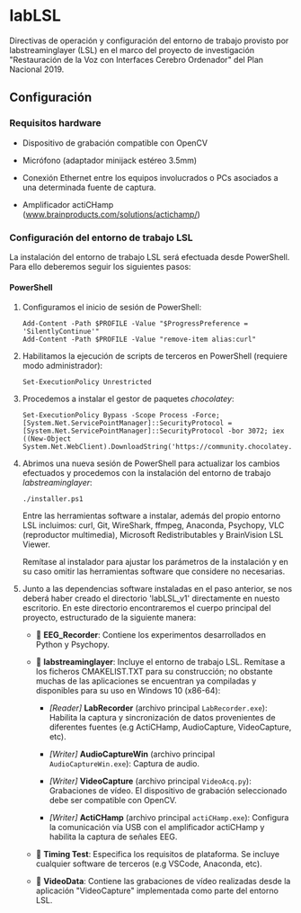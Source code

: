 # labLSL
Directivas de operación y configuración del entorno de trabajo provisto por labstreaminglayer (LSL) en el marco del proyecto de investigación "Restauración de la Voz con Interfaces Cerebro Ordenador" del Plan Nacional 2019.

## Configuración

### Requisitos hardware

- Dispositivo de grabación compatible con OpenCV

- Micrófono (adaptador minijack estéreo 3.5mm)

- Conexión Ethernet entre los equipos involucrados o PCs asociados a una determinada fuente de captura.

- Amplificador actiCHamp (www.brainproducts.com/solutions/actichamp/)

### Configuración del entorno de trabajo LSL 
La instalación del entorno de trabajo LSL será efectuada desde PowerShell. Para ello deberemos seguir los siguientes pasos:

#### PowerShell

1. Configuramos el inicio de sesión de PowerShell:
      ```
      Add-Content -Path $PROFILE -Value "$ProgressPreference = 'SilentlyContinue'"
      Add-Content -Path $PROFILE -Value "remove-item alias:curl"
      ```

2. Habilitamos la ejecución de scripts de terceros en PowerShell (requiere modo administrador):
      ```
      Set-ExecutionPolicy Unrestricted
      ```

3. Procedemos a instalar el gestor de paquetes *chocolatey*:

     ```
    Set-ExecutionPolicy Bypass -Scope Process -Force; [System.Net.ServicePointManager]::SecurityProtocol = [System.Net.ServicePointManager]::SecurityProtocol -bor 3072; iex ((New-Object System.Net.WebClient).DownloadString('https://community.chocolatey.org/install.ps1')) 
    ```
            
4. Abrimos una nueva sesión de PowerShell para actualizar los cambios efectuados y procedemos con la instalación del entorno de trabajo *labstreaminglayer*:
      ```
      ./installer.ps1
      ```

      Entre las herramientas software a instalar, además del propio entorno LSL incluimos: curl, Git, WireShark, ffmpeg, Anaconda, Psychopy, VLC (reproductor multimedia), Microsoft Redistributables y BrainVision LSL Viewer. 

      Remítase al instalador para ajustar los parámetros de la instalación y en su caso omitir las herramientas software que considere no necesarias. 

5. Junto a las dependencias software instaladas en el paso anterior, se nos deberá haber creado el directorio 'labLSL_v1' directamente en nuesto escritorio. En este directorio encontraremos el cuerpo principal del proyecto, estructurado de la siguiente manera:

      - :file_folder: **EEG_Recorder**: Contiene los experimentos desarrollados en Python y Psychopy. 

      - :file_folder: **labstreaminglayer**: Incluye el entorno de trabajo LSL. Remítase a los ficheros CMAKELIST.TXT para su construcción; no obstante muchas de las aplicaciones se encuentran ya compiladas y disponibles para su uso en Windows 10 (x86-64):

          - *[Reader]* **LabRecorder** (archivo principal ```LabRecorder.exe```): Habilita la captura y sincronización de datos provenientes de diferentes fuentes (e.g ActiCHamp, AudioCapture, VideoCapture, etc).

          - *[Writer]* **AudioCaptureWin** (archivo principal ```AudioCaptureWin.exe```): Captura de audio.

          - *[Writer]* **VideoCapture** (archivo principal ```VideoAcq.py```): Grabaciones de vídeo. El dispositivo de grabación seleccionado debe ser compatible con OpenCV.

          - *[Writer]* **ActiCHamp** (archivo principal ```actiCHamp.exe```): Configura la comunicación vía USB con el amplificador actiCHamp y habilita la captura de señales EEG.

      - :file_folder: **Timing Test**: Especifica los requisitos de plataforma. Se incluye cualquier software de terceros (e.g VSCode, Anaconda, etc). 

      - :file_folder: **VideoData**: Contiene las grabaciones de vídeo realizadas desde la aplicación "VideoCapture" implementada como parte del entorno LSL.
